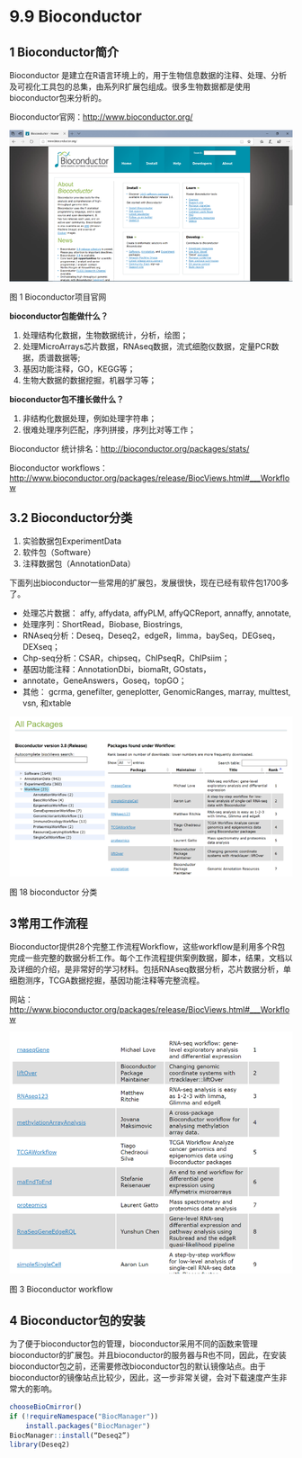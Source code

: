 # 9.9 Bioconductor



## 1 Bioconductor简介

Bioconductor 是建立在R语言环境上的，用于生物信息数据的注释、处理、分析及可视化工具包的总集，由系列R扩展包组成。很多生物数据都是使用bioconductor包来分析的。

Bioconductor官网：<http://www.bioconductor.org/>

![image-20240221080129722](./r9.assets/image-20240221080129722.png)                             

图 1 Bioconductor项目官网

**bioconductor包能做什么？**

1. 处理结构化数据，生物数据统计，分析，绘图；
2. 处理MicroArrays芯片数据，RNAseq数据，流式细胞仪数据，定量PCR数据，质谱数据等;
3. 基因功能注释，GO，KEGG等；
4. 生物大数据的数据挖掘，机器学习等；

 

**bioconductor包不擅长做什么？**

1. 非结构化数据处理，例如处理字符串；
2. 很难处理序列匹配，序列拼接，序列比对等工作；

Bioconductor 统计排名：<http://bioconductor.org/packages/stats/>

Bioconductor workflows：<http://www.bioconductor.org/packages/release/BiocViews.html#___Workflow>

## 3.2 Bioconductor分类

1. 实验数据包ExperimentData
2. 软件包（Software）
3. 注释数据包（AnnotationData）

下面列出bioconductor一些常用的扩展包，发展很快，现在已经有软件包1700多了。

- 处理芯片数据： affy, affydata, affyPLM, affyQCReport, annaffy, annotate,
- 处理序列：ShortRead，Biobase, Biostrings,
-  RNAseq分析：Deseq，Deseq2，edgeR，limma，baySeq，DEGseq，DEXseq；
- Chp-seq分析：CSAR，chipseq，ChIPseqR，ChIPsiim；
- 基因功能注释：AnnotationDbi，biomaRt, GOstats，
- annotate，GeneAnswers，Goseq，topGO；
- 其他： gcrma, genefilter, geneplotter, GenomicRanges, marray, multtest, vsn, 和xtable

 ![image-20240221080119512](./r9.assets/image-20240221080119512.png)

图 18 bioconductor 分类

## 3常用工作流程

Bioconductor提供28个完整工作流程Workflow，这些workflow是利用多个R包完成一些完整的数据分析工作。每个工作流程提供案例数据，脚本，结果，文档以及详细的介绍，是非常好的学习材料。包括RNAseq数据分析，芯片数据分析，单细胞测序，TCGA数据挖掘，基因功能注释等完整流程。

网站：<http://www.bioconductor.org/packages/release/BiocViews.html#___Workflow>

 ![image-20240221080139676](./r9.assets/image-20240221080139676.png)

图 3 Bioconductor workflow

## 4 Bioconductor包的安装

为了便于bioconductor包的管理，bioconductor采用不同的函数来管理bioconductor的扩展包。并且bioconductor的服务器与R也不同，因此，在安装bioconductor包之前，还需要修改bioconductor包的默认镜像站点。由于bioconductor的镜像站点比较少，因此，这一步非常关键，会对下载速度产生非常大的影响。

```r
chooseBioCmirror()  
if (!requireNamespace("BiocManager"))
    install.packages("BiocManager")
BiocManager::install(“Deseq2”)
library(Deseq2)

```